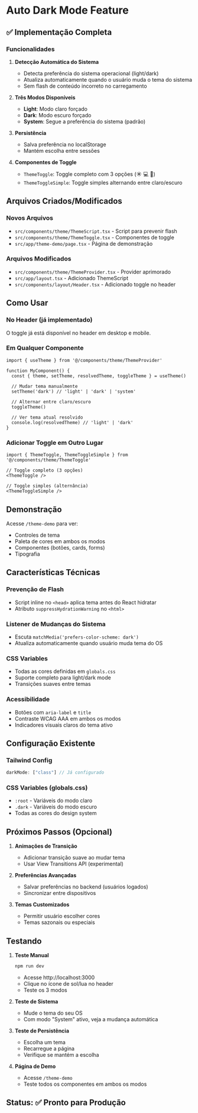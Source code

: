 # Auto Dark Mode Feature

## ✅ Implementação Completa

### Funcionalidades

1. **Detecção Automática do Sistema**
   - Detecta preferência do sistema operacional (light/dark)
   - Atualiza automaticamente quando o usuário muda o tema do sistema
   - Sem flash de conteúdo incorreto no carregamento

2. **Três Modos Disponíveis**
   - **Light**: Modo claro forçado
   - **Dark**: Modo escuro forçado
   - **System**: Segue a preferência do sistema (padrão)

3. **Persistência**
   - Salva preferência no localStorage
   - Mantém escolha entre sessões

4. **Componentes de Toggle**
   - `ThemeToggle`: Toggle completo com 3 opções (☀️ 💻 🌙)
   - `ThemeToggleSimple`: Toggle simples alternando entre claro/escuro

## Arquivos Criados/Modificados

### Novos Arquivos
- `src/components/theme/ThemeScript.tsx` - Script para prevenir flash
- `src/components/theme/ThemeToggle.tsx` - Componentes de toggle
- `src/app/theme-demo/page.tsx` - Página de demonstração

### Arquivos Modificados
- `src/components/theme/ThemeProvider.tsx` - Provider aprimorado
- `src/app/layout.tsx` - Adicionado ThemeScript
- `src/components/layout/Header.tsx` - Adicionado toggle no header

## Como Usar

### No Header (já implementado)
O toggle já está disponível no header em desktop e mobile.

### Em Qualquer Componente
```tsx
import { useTheme } from '@/components/theme/ThemeProvider'

function MyComponent() {
  const { theme, setTheme, resolvedTheme, toggleTheme } = useTheme()
  
  // Mudar tema manualmente
  setTheme('dark') // 'light' | 'dark' | 'system'
  
  // Alternar entre claro/escuro
  toggleTheme()
  
  // Ver tema atual resolvido
  console.log(resolvedTheme) // 'light' | 'dark'
}
```

### Adicionar Toggle em Outro Lugar
```tsx
import { ThemeToggle, ThemeToggleSimple } from '@/components/theme/ThemeToggle'

// Toggle completo (3 opções)
<ThemeToggle />

// Toggle simples (alternância)
<ThemeToggleSimple />
```

## Demonstração

Acesse `/theme-demo` para ver:
- Controles de tema
- Paleta de cores em ambos os modos
- Componentes (botões, cards, forms)
- Tipografia

## Características Técnicas

### Prevenção de Flash
- Script inline no `<head>` aplica tema antes do React hidratar
- Atributo `suppressHydrationWarning` no `<html>`

### Listener de Mudanças do Sistema
- Escuta `matchMedia('prefers-color-scheme: dark')`
- Atualiza automaticamente quando usuário muda tema do OS

### CSS Variables
- Todas as cores definidas em `globals.css`
- Suporte completo para light/dark mode
- Transições suaves entre temas

### Acessibilidade
- Botões com `aria-label` e `title`
- Contraste WCAG AAA em ambos os modos
- Indicadores visuais claros do tema ativo

## Configuração Existente

### Tailwind Config
```js
darkMode: ["class"] // Já configurado
```

### CSS Variables (globals.css)
- `:root` - Variáveis do modo claro
- `.dark` - Variáveis do modo escuro
- Todas as cores do design system

## Próximos Passos (Opcional)

1. **Animações de Transição**
   - Adicionar transição suave ao mudar tema
   - Usar View Transitions API (experimental)

2. **Preferências Avançadas**
   - Salvar preferências no backend (usuários logados)
   - Sincronizar entre dispositivos

3. **Temas Customizados**
   - Permitir usuário escolher cores
   - Temas sazonais ou especiais

## Testando

1. **Teste Manual**
   ```bash
   npm run dev
   ```
   - Acesse http://localhost:3000
   - Clique no ícone de sol/lua no header
   - Teste os 3 modos

2. **Teste de Sistema**
   - Mude o tema do seu OS
   - Com modo "System" ativo, veja a mudança automática

3. **Teste de Persistência**
   - Escolha um tema
   - Recarregue a página
   - Verifique se mantém a escolha

4. **Página de Demo**
   - Acesse `/theme-demo`
   - Teste todos os componentes em ambos os modos

## Status: ✅ Pronto para Produção
